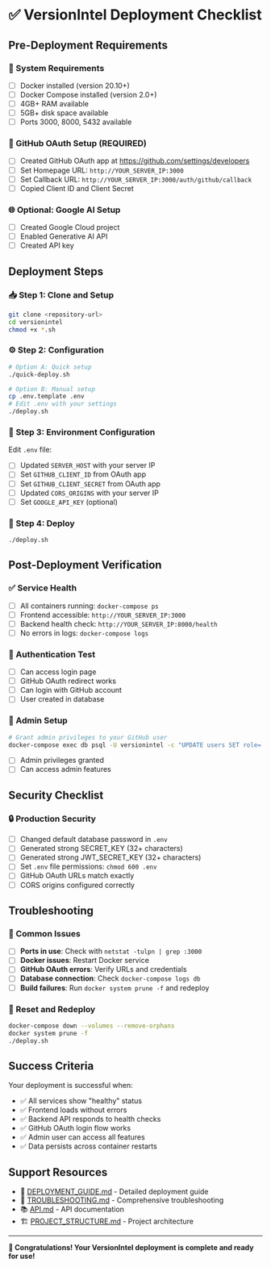 # ✅ VersionIntel Deployment Checklist

## Pre-Deployment Requirements

### 🔧 System Requirements
- [ ] Docker installed (version 20.10+)
- [ ] Docker Compose installed (version 2.0+)
- [ ] 4GB+ RAM available
- [ ] 5GB+ disk space available
- [ ] Ports 3000, 8000, 5432 available

### 🔐 GitHub OAuth Setup (REQUIRED)
- [ ] Created GitHub OAuth app at https://github.com/settings/developers
- [ ] Set Homepage URL: `http://YOUR_SERVER_IP:3000`
- [ ] Set Callback URL: `http://YOUR_SERVER_IP:3000/auth/github/callback`
- [ ] Copied Client ID and Client Secret

### 🌐 Optional: Google AI Setup
- [ ] Created Google Cloud project
- [ ] Enabled Generative AI API
- [ ] Created API key

## Deployment Steps

### 📥 Step 1: Clone and Setup
```bash
git clone <repository-url>
cd versionintel
chmod +x *.sh
```

### ⚙️ Step 2: Configuration
```bash
# Option A: Quick setup
./quick-deploy.sh

# Option B: Manual setup
cp .env.template .env
# Edit .env with your settings
./deploy.sh
```

### 🔧 Step 3: Environment Configuration
Edit `.env` file:
- [ ] Updated `SERVER_HOST` with your server IP
- [ ] Set `GITHUB_CLIENT_ID` from OAuth app
- [ ] Set `GITHUB_CLIENT_SECRET` from OAuth app
- [ ] Updated `CORS_ORIGINS` with your server IP
- [ ] Set `GOOGLE_API_KEY` (optional)

### 🚀 Step 4: Deploy
```bash
./deploy.sh
```

## Post-Deployment Verification

### ✅ Service Health
- [ ] All containers running: `docker-compose ps`
- [ ] Frontend accessible: `http://YOUR_SERVER_IP:3000`
- [ ] Backend health check: `http://YOUR_SERVER_IP:8000/health`
- [ ] No errors in logs: `docker-compose logs`

### 🔑 Authentication Test
- [ ] Can access login page
- [ ] GitHub OAuth redirect works
- [ ] Can login with GitHub account
- [ ] User created in database

### 👑 Admin Setup
```bash
# Grant admin privileges to your GitHub user
docker-compose exec db psql -U versionintel -c "UPDATE users SET role='admin' WHERE github_username='YOUR_GITHUB_USERNAME';"
```
- [ ] Admin privileges granted
- [ ] Can access admin features

## Security Checklist

### 🔒 Production Security
- [ ] Changed default database password in `.env`
- [ ] Generated strong SECRET_KEY (32+ characters)
- [ ] Generated strong JWT_SECRET_KEY (32+ characters)
- [ ] Set `.env` file permissions: `chmod 600 .env`
- [ ] GitHub OAuth URLs match exactly
- [ ] CORS origins configured correctly

## Troubleshooting

### 🚨 Common Issues
- [ ] **Ports in use**: Check with `netstat -tulpn | grep :3000`
- [ ] **Docker issues**: Restart Docker service
- [ ] **GitHub OAuth errors**: Verify URLs and credentials
- [ ] **Database connection**: Check `docker-compose logs db`
- [ ] **Build failures**: Run `docker system prune -f` and redeploy

### 🔄 Reset and Redeploy
```bash
docker-compose down --volumes --remove-orphans
docker system prune -f
./deploy.sh
```

## Success Criteria

Your deployment is successful when:
- ✅ All services show "healthy" status
- ✅ Frontend loads without errors
- ✅ Backend API responds to health checks
- ✅ GitHub OAuth login flow works
- ✅ Admin user can access all features
- ✅ Data persists across container restarts

## Support Resources

- 📖 [DEPLOYMENT_GUIDE.md](DEPLOYMENT_GUIDE.md) - Detailed deployment guide
- 🔧 [TROUBLESHOOTING.md](TROUBLESHOOTING.md) - Comprehensive troubleshooting
- 📚 [API.md](API.md) - API documentation
- 🏗️ [PROJECT_STRUCTURE.md](PROJECT_STRUCTURE.md) - Project architecture

---

**🎉 Congratulations! Your VersionIntel deployment is complete and ready for use!**